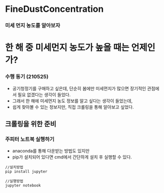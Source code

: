 # FineDustConcentration
### 미세 먼지 농도를 알아보자

# 한 해 중 미세먼지 농도가 높을 때는 언제인가?

### 수행 동기 (210525)
* 공기청정기를 구매하고 싶은데, 단순히 봄에만 미세먼지가 많으면 장기적인 관점에서 필요 없겠다는 생각이 들었다.
* 그래서 한 해에 미세먼지 농도 정보를 알고 싶다는 생각이 들었는데,
* 쉽게 찾아볼 수 있는 정보지만, 직접 크롤링을 통해 알아보고 싶었다.

## 크롤링을 위한 준비
### 주피터 노트북 실행하기
* anaconda를 통해 다운받는 방법도 있지만
* pip가 설치되어 있다면 cmd에서 간단하게 설치 후 실행할 수 있다.
```
//설치방법
pip install jupyter

//실행방법
jupyter notebook
```
